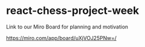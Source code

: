 # react-chess-project-week

Link to our Miro Board for planning and motivation

https://miro.com/app/board/uXjVOJ25PNw=/
